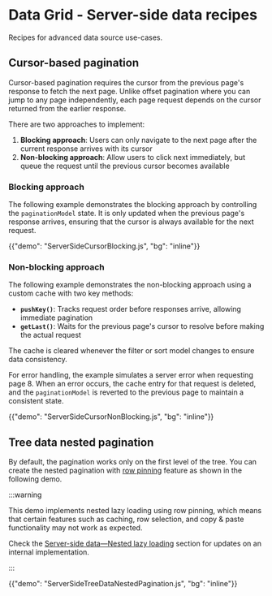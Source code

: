 # Data Grid - Server-side data recipes

<p class="description">Recipes for advanced data source use-cases.</p>

## Cursor-based pagination

Cursor-based pagination requires the cursor from the previous page's response to fetch the next page. Unlike offset pagination where you can jump to any page independently, each page request depends on the cursor returned from the earlier response.

There are two approaches to implement:

1. **Blocking approach**: Users can only navigate to the next page after the current response arrives with its cursor
2. **Non-blocking approach**: Allow users to click next immediately, but queue the request until the previous cursor becomes available

### Blocking approach

The following example demonstrates the blocking approach by controlling the `paginationModel` state.
It is only updated when the previous page's response arrives, ensuring that the cursor is always available for the next request.

{{"demo": "ServerSideCursorBlocking.js", "bg": "inline"}}

### Non-blocking approach

The following example demonstrates the non-blocking approach using a custom cache with two key methods:

- **`pushKey()`**: Tracks request order before responses arrive, allowing immediate pagination
- **`getLast()`**: Waits for the previous page's cursor to resolve before making the actual request

The cache is cleared whenever the filter or sort model changes to ensure data consistency.

For error handling, the example simulates a server error when requesting page 8.
When an error occurs, the cache entry for that request is deleted, and the `paginationModel` is reverted to the previous page to maintain a consistent state.

{{"demo": "ServerSideCursorNonBlocking.js", "bg": "inline"}}

## Tree data nested pagination

By default, the pagination works only on the first level of the tree.
You can create the nested pagination with [row pinning](/x/react-data-grid/row-pinning/) feature as shown in the following demo.

:::warning

This demo implements nested lazy loading using row pinning, which means that certain features such as caching, row selection, and copy & paste functionality may not work as expected.

Check the [Server-side data—Nested lazy loading](/x/react-data-grid/server-side-data/lazy-loading/#nested-lazy-loading) section for updates on an internal implementation.

:::

{{"demo": "ServerSideTreeDataNestedPagination.js", "bg": "inline"}}
